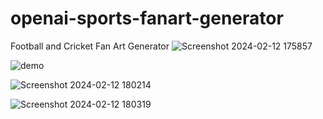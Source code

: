 # openai-sports-fanart-generator
Football and Cricket Fan Art Generator 
![Screenshot 2024-02-12 175857](https://github.com/ISHA252001/openai-sports-fanart-generator/assets/58987720/09f020f3-b507-40f8-a081-b33cf87fa616)

![demo](https://github.com/ISHA252001/openai-sports-fanart-generator/assets/58987720/1481b58c-f455-443c-b8f0-e6bdc4a239e0)

![Screenshot 2024-02-12 180214](https://github.com/ISHA252001/openai-sports-fanart-generator/assets/58987720/8d1e52f7-c222-476b-bf73-d87e927c85e9)

![Screenshot 2024-02-12 180319](https://github.com/ISHA252001/openai-sports-fanart-generator/assets/58987720/975e51c5-5136-4f4e-afd3-1830946cd4fa)

